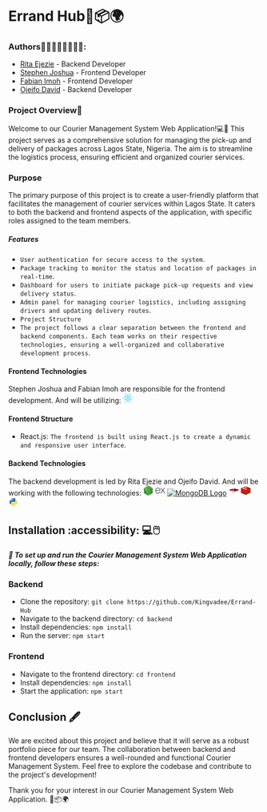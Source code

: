 # Errand Hub🚚📦🌍
### Authors👩‍💻👨‍💻👩‍💻👨‍💻:
- [Rita Ejezie](https://github.com/Rita2024) - Backend Developer 
- [Stephen Joshua](https://github.com/Joshpee22) - Frontend Developer 
- [Fabian Imoh](https://github.com/Fabianphilip) - Frontend Developer 
- [Ojeifo David](https://github.com/Kingvadee) - Backend Developer 

### Project Overview📃
Welcome to our Courier Management System Web Application!💻🚀
This project serves as a comprehensive solution for managing the pick-up and delivery of packages across Lagos State, Nigeria. The aim is to streamline the logistics process, ensuring efficient and organized courier services.

### Purpose
The primary purpose of this project is to create a user-friendly platform that facilitates the management of courier services within Lagos State. It caters to both the backend and frontend aspects of the application, with specific roles assigned to the team members.

##### Features
- `User authentication for secure access to the system`.
- `Package tracking to monitor the status and location of packages in real-time`.
- `Dashboard for users to initiate package pick-up requests and view delivery status`.
- `Admin panel for managing courier logistics, including assigning drivers and updating delivery routes`.
- `Project Structure`
- `The project follows a clear separation between the frontend and backend components. Each team works on their respective technologies, ensuring a well-organized and collaborative development process`.


#### Frontend Technologies
Stephen Joshua and Fabian Imoh are responsible for the frontend development. And will be utilizing:
[<img src="https://raw.githubusercontent.com/devicons/devicon/master/icons/react/react-original.svg" width="20" height="20" alt="React.js Logo">](https://reactjs.org/)
#### Frontend Structure
- React.js: `The frontend is built using React.js to create a dynamic and responsive user interface`.
  
#### Backend Technologies
The backend development is led by Rita Ejezie and Ojeifo David. And will be working with the following technologies:
[<img src="https://raw.githubusercontent.com/devicons/devicon/master/icons/nodejs/nodejs-original.svg" width="20" height="20" alt="Node.js Logo">](https://nodejs.org/)
[<img src="https://raw.githubusercontent.com/devicons/devicon/master/icons/express/express-original.svg" width="20" height="20" alt="Express.js Logo">](https://expressjs.com/)
[<img src="https://webassets.mongodb.com/_com_assets/cms/mongodb_logo1-76twgcu2dm.png" width="20" height="20" alt="MongoDB Logo">](https://www.mongodb.com/)
[<img src="https://raw.githubusercontent.com/devicons/devicon/master/icons/mongoose/mongoose-original.svg" width="20" height="20" alt="Mongoose Logo">](https://mongoosejs.com/)
[<img src="https://raw.githubusercontent.com/devicons/devicon/master/icons/redis/redis-original.svg" width="20" height="20" alt="Redis Logo">](https://redis.io/)
[<img src="https://raw.githubusercontent.com/devicons/devicon/master/icons/python/python-original.svg" width="20" height="20" alt="Python Logo">](https://www.python.org/)

## Installation :accessibility: 💻🖱️
##### 🧰 To set up and run the Courier Management System Web Application locally, follow these steps:
### Backend
- Clone the repository: `git clone https://github.com/Kingvadee/Errand-Hub`
- Navigate to the backend directory: `cd backend`
- Install dependencies: `npm install`
- Run the server: `npm start`
### Frontend
- Navigate to the frontend directory: `cd frontend`
- Install dependencies: `npm install`
- Start the application: `npm start`

## Conclusion 🖋️
We are excited about this project and believe that it will serve as a robust portfolio piece for our team. The collaboration between backend and frontend developers ensures a well-rounded and functional Courier Management System. Feel free to explore the codebase and contribute to the project's development!

Thank you for your interest in our Courier Management System Web Application. 🚚📦🌍
